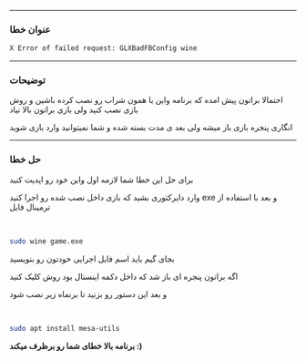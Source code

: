 _____________________

### عنوان خطا 


```bash
X Error of failed request: GLXBadFBConfig wine
```


_____________________

### توضیحات 

احتمالا براتون پیش امده که برنامه واین یا همون شراب رو نصب کرده باشین و روش بازی نصب کنید ولی بازی براتون بالا نیاد

انگاری پنجره بازی باز میشه ولی بعد ی مدت بسته شده و شما نمیتوانید وارد بازی شوید 


_____________________

### حل خطا 


برای حل این خطا شما لازمه اول واین خود رو اپدیت کنید 


وارد دایرکتوری بشید که بازی داخل نصب شده 
رو اجرا کنید exe و بعد با استفاده از ترمینال فایل  

‍‍‍
```bash
sudo wine game.exe
```

بجای گیم باید اسم فایل اجرایی خودتون رو بنویسید

اگه براتون پنجره ای باز شد که داخل دکمه اینستال بود روش کلیک کنید 



و بعد این دستور رو بزنید تا برنماه زیر نصب شود

‍‍‍
```bash
sudo apt install mesa-utils
```



__برنامه بالا خطای شما رو برظرف میکند :)__



